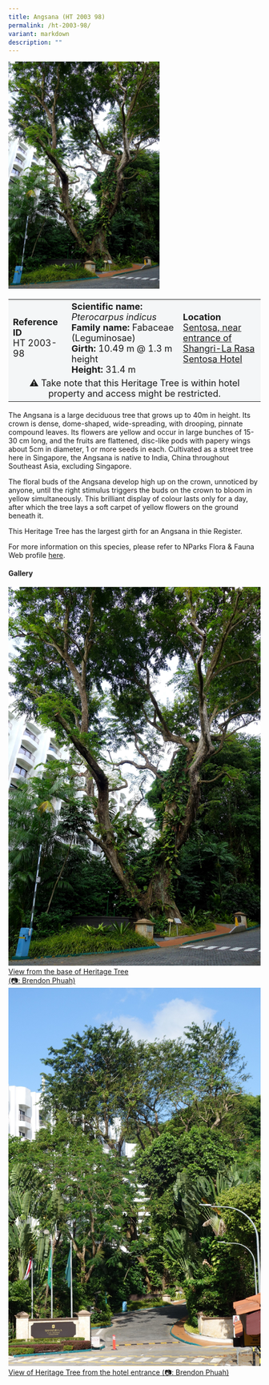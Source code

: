 ```yaml
---
title: Angsana (HT 2003 98)
permalink: /ht-2003-98/
variant: markdown
description: ""
---
```

<div class="isomer-image-wrapper">
<img style="width: 60%" src="/images/Heritage_trees_photos/pteind_ht2003-98_habit.jpg">
</div><table style="minWidth: 100px; font-size: 18px; background: #F4F6F7">
<tbody><tr>
<td rowspan="1" colspan="1">
<strong>Reference ID</strong>
<br>HT 2003-98
</td>
<td rowspan="1" colspan="1">
	<strong>Scientific name:</strong> <em>Pterocarpus indicus</em>
<br><strong>Family name: </strong>Fabaceae (Leguminosae)
<br><strong>Girth: </strong>10.49 m @ 1.3 m height
<br><strong>Height: </strong>31.4 m
</td>
<td rowspan="1" colspan="1">
<strong>Location</strong><a href="https://www.onemap.gov.sg/?lat=1.257793000002993&amp;lng=103.81064700000216">
 <br>Sentosa, near entrance of<br>Shangri-La Rasa Sentosa Hotel</a>
</td></tr>
<tr><td style="text-align: center;" colspan="3">⚠️ Take note that this Heritage Tree is within hotel property and access might be restricted.</td></tr>
	</tbody>
</table>
<p>The Angsana is a large deciduous tree that grows up to 40m in height. Its crown is dense, dome-shaped, wide-spreading, with drooping, pinnate compound leaves. Its flowers are yellow and occur in large bunches of 15-30 cm long, and the fruits are flattened, disc-like pods with papery wings about 5cm in diameter, 1 or more seeds in each. Cultivated as a street tree here in Singapore, the Angsana is native to India, China throughout Southeast Asia, excluding Singapore.</p>
  
<p>The floral buds of the Angsana develop high up on the crown, unnoticed by anyone, until the right stimulus triggers the buds on the crown to bloom in yellow simultaneously. This brilliant display of colour lasts only for a day, after which the tree lays a soft carpet of yellow flowers on the ground beneath it.</p>
	
<p>This Heritage Tree has the largest girth for an Angsana in thie Register.</p>

<p>For more information on this species, please refer to NParks Flora &amp; Fauna Web profile <a href="https://www.nparks.gov.sg/florafaunaweb/flora/3/0/3093">here</a>.</p>

<h4><b>Gallery</b></h4>
<div class="isomer-card-grid">
<a href="/images/Heritage_trees_photos/pteind_ht2003-98_habit.jpg" class="isomer-card">
<div class="isomer-card-image">
<div class="isomer-image-wrapper"><img src="/images/Heritage_trees_photos/pteind_ht2003-98_habit.jpg"></div></div>
<div class="isomer-card-body"><div class="isomer-card-description">View from the base of Heritage Tree<br>(📷: Brendon Phuah)</div></div></a>

<a href="/images/Heritage_trees_photos/pteind_ht2003-98_habitfar.jpg" class="isomer-card">
<div class="isomer-card-image">
<div class="isomer-image-wrapper"><img src="/images/Heritage_trees_photos/pteind_ht2003-98_habitfar.jpg"></div></div>
<div class="isomer-card-body"><div class="isomer-card-description">View of Heritage Tree from the hotel entrance (📷: Brendon Phuah)</div></div></a></div>